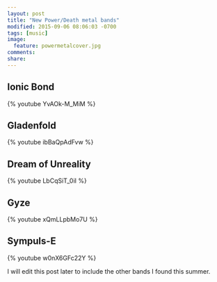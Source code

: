 ```yaml
---
layout: post
title: "New Power/Death metal bands"
modified: 2015-09-06 08:06:03 -0700
tags: [music]
image:
  feature: powermetalcover.jpg
comments: 
share: 
---
```


## Ionic Bond

{% youtube YvAOk-M_MiM %}

## Gladenfold

{% youtube ibBaQpAdFvw %}

## Dream of Unreality

{% youtube LbCqSiT_0iI %}

## Gyze

{% youtube xQmLLpbMo7U %}

## Sympuls-E

{% youtube w0nX6GFc22Y %}

I will edit this post later to include the other bands I found this summer.

